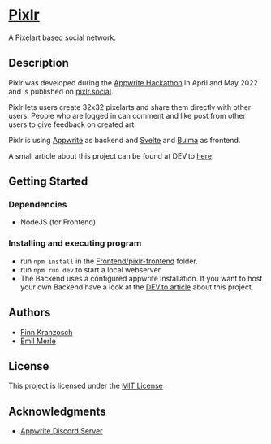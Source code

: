# [Pixlr](https://pixlr.social/)
A Pixelart based social network.

## Description

Pixlr was developed during the [Appwrite Hackathon](https://dev.to/devteam/announcing-the-appwrite-hackathon-on-dev-1oc0) in April and May 2022 
and is published on [pixlr.social](https://pixlr.social/).

Pixlr lets users create 32x32 pixelarts and share them directly with other users. People who are logged in can comment and like post from other
users to give feedback on created art.

Pixlr is using [Appwrite](https://appwrite.io/) as backend and [Svelte](https://svelte.dev/) and [Bulma](https://bulma.io/) as frontend.

A small article about this project can be found at DEV.to [here](https://dev.to/emilmerle/pixlr-social-network-based-on-pixelart-using-appwrite-4dc).

## Getting Started

### Dependencies

* NodeJS (for Frontend)

### Installing and executing program

* run `npm install` in the [Frontend/pixlr-frontend](https://github.com/FinnKr/pixlr/tree/master/Frontend/pixlr-frontend) folder.
* run `npm run dev` to start a local webserver.
* The Backend uses a configured appwrite installation. If you want to host your own Backend have a look at the [DEV.to article](https://dev.to/emilmerle/pixlr-social-network-based-on-pixelart-using-appwrite-4dc) about this project.

## Authors

* [Finn Kranzosch](https://github.com/FinnKr)
* [Emil Merle](https://github.com/emilmerle)

## License

This project is licensed under the [MIT License](https://github.com/FinnKr/pixlr/blob/master/LICENSE)

## Acknowledgments

* [Appwrite Discord Server](https://discord.gg/GSeTUeA)
